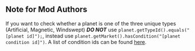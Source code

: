 ## Note for Mod Authors
If you want to check whether a planet is one of the three unique types (Artificial, Magnetic, Windswept) **_DO NOT_** use `planet.getTypeId().equals("[planet id]");`, instead use `planet.getMarket().hasCondition("[planet condition id]")`. A list of condition ids can be found [here](data/campaign/market_conditions.csv).
